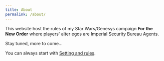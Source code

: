 ```yaml
---
title: About
permalink: /about/
---
```


This website host the rules of my Star Wars/Genesys campaign **For the New Order** where players' alter egos are Imperial Security Bureau Agents.

Stay tuned, more to come...

You can always start with [Setting and rules](/rules/).

